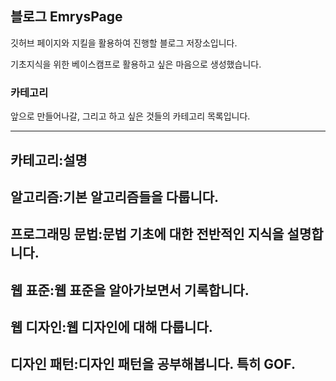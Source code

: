 ## 블로그 EmrysPage

깃허브 페이지와 지킬을 활용하여 진행할 블로그 저장소입니다.

기초지식을 위한 베이스캠프로 활용하고 싶은 마음으로 생성했습니다.

### 카테고리

앞으로 만들어나갈, 그리고 하고 싶은 것들의 카테고리 목록입니다.

---
카테고리:설명
---
알고리즘:기본 알고리즘들을 다룹니다.
---
프로그래밍 문법:문법 기초에 대한 전반적인 지식을 설명합니다.
---
웹 표준:웹 표준을 알아가보면서 기록합니다.
---
웹 디자인:웹 디자인에 대해 다룹니다.
---
디자인 패턴:디자인 패턴을 공부해봅니다. 특히 GOF.
---

